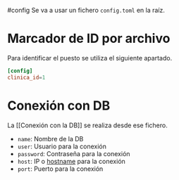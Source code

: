 #config
Se va a usar un fichero `config.toml` en la raíz.


# Marcador de ID por archivo

Para identificar el puesto se utiliza el siguiente apartado.
```toml
[config]
clinica_id=1
```
# Conexión con DB

La [[Conexión con la DB]] se realiza desde ese fichero.

+ `name`: Nombre de la DB
+ `user`: Usuario para la conexión
+ `password`: Contraseña para la conexión
+ `host`: IP o [hostname](https://www.wikiwand.com/en/Hostname) para la conexión
+ `port`: Puerto para la conexión


